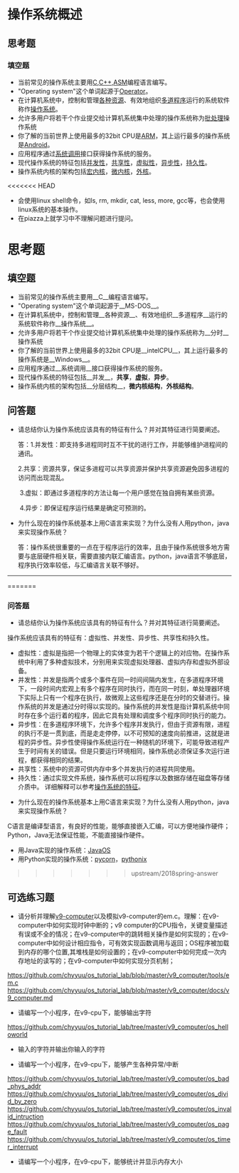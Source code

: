 # 操作系统概述

## 思考题

### 填空题

* 当前常见的操作系统主要用<u>C,C++,ASM</u>编程语言编写。
* "Operating system"这个单词起源于<u>Operator</u>。
* 在计算机系统中，控制和管理<u>各种资源</u>、有效地组织<u>多道程序</u>运行的系统软件称作<u>操作系统</u>。
* 允许多用户将若干个作业提交给计算机系统集中处理的操作系统称为<u>批处理</u>操作系统
* 你了解的当前世界上使用最多的32bit CPU是<u>ARM</u>，其上运行最多的操作系统是<u>Android</u>。
* 应用程序通过<u>系统调用</u>接口获得操作系统的服务。
* 现代操作系统的特征包括<u>并发性</u>，<u>共享性</u>，<u>虚拟性</u>，<u>异步性</u>，<u>持久性</u>。
* 操作系统内核的架构包括<u>宏内核</u>，<u>微内核</u>，<u>外核</u>。


<<<<<<< HEAD

* 会使用linux shell命令，如ls, rm, mkdir, cat, less, more, gcc等，也会使用linux系统的基本操作。
* 在piazza上就学习中不理解问题进行提问。



# 思考题

## 填空题

* 当前常见的操作系统主要用__C__编程语言编写。
* "Operating system"这个单词起源于__MS-DOS__。
* 在计算机系统中，控制和管理__各种资源__、有效地组织__多道程序__运行的系统软件称作__操作系统__。
* 允许多用户将若干个作业提交给计算机系统集中处理的操作系统称为__分时__操作系统
* 你了解的当前世界上使用最多的32bit CPU是__intelCPU__，其上运行最多的操作系统是__Windows__。
* 应用程序通过__系统调用__接口获得操作系统的服务。
* 现代操作系统的特征包括__并发__，__共享__，__虚拟__，__异步__。
* 操作系统内核的架构包括__分层结构__，__微内核结构__，__外核结构__。


## 问答题

- 请总结你认为操作系统应该具有的特征有什么？并对其特征进行简要阐述。

  答：1.并发性：即支持多进程同时互不干扰的进行工作，并能够维护进程间的通讯。

  ​	2.共享：资源共享，保证多进程可以共享资源并保护共享资源避免因多进程的访问而出现混乱。

  ​	3.虚拟：即通过多道程序的方法让每一个用户感觉在独自拥有某些资源。

  ​	4.异步：即保证程序运行结果是确定可预测的。


- 为什么现在的操作系统基本上用C语言来实现？为什么没有人用python，java来实现操作系统？

  答：操作系统很重要的一点在于程序运行的效率，且由于操作系统很多地方需要与底层硬件相关联，需要直接内联汇编语言。python，java语言不够底层，程序执行效率较低，与汇编语言关联不够好。

---
=======
### 问答题

- 请总结你认为操作系统应该具有的特征有什么？并对其特征进行简要阐述。

操作系统应该具有的特征有：虚拟性、并发性、异步性、共享性和持久性。
* 虚拟性：虚拟是指把一个物理上的实体变为若干个逻辑上的对应物。在操作系统中利用了多种虚拟技术，分别用来实现虚拟处理器、虚拟内存和虚拟外部设备。
* 并发性：并发是指两个或多个事件在同一时间间隔内发生，在多道程序环境下，一段时间内宏观上有多个程序在同时执行，而在同一时刻，单处理器环境下实际上只有一个程序在执行，故微观上这些程序还是在分时的交替进行。操作系统的并发是通过分时得以实现的。操作系统的并发性是指计算机系统中同时存在多个运行着的程序，因此它具有处理和调度多个程序同时执行的能力。
* 异步性：在多道程序环境下，允许多个程序并发执行，但由于资源有限，进程的执行不是一贯到底，而是走走停停，以不可预知的速度向前推进，这就是进程的异步性。异步性使得操作系统运行在一种随机的环境下，可能导致进程产生于时间有关的错误。但是只要运行环境相同，操作系统必须保证多次运行进程，都获得相同的结果。
* 共享性：系统中的资源可供内存中多个并发执行的进程共同使用。
* 持久性：通过实现文件系统，操作系统可以将程序以及数据存储在磁盘等存储介质中。
  详细解释可以参考[操作系统的特征](https://wizardforcel.gitbooks.io/wangdaokaoyan-os/content/2.html)。

- 为什么现在的操作系统基本上用C语言来实现？为什么没有人用python，java来实现操作系统？

C语言是编译型语言，有良好的性能，能够直接嵌入汇编，可以方便地操作硬件；Python，Java无法保证性能，不能直接操作硬件。
* 用Java实现的操作系统：[JavaOS](https://en.wikipedia.org/wiki/JavaOS)
* 用Python实现的操作系统：[pycorn](https://github.com/tornewuff/pycorn)，[pythonix](https://github.com/wfxpanisa/pythonix)
>>>>>>> upstream/2018spring-answer

## 可选练习题

- 请分析并理解[v9\-computer](https://github.com/chyyuu/os_tutorial_lab/blob/master/v9_computer/docs/v9_computer.md)以及模拟v9\-computer的em.c。理解：在v9\-computer中如何实现时钟中断的；v9 computer的CPU指令，关键变量描述有误或不全的情况；在v9\-computer中的跳转相关操作是如何实现的；在v9\-computer中如何设计相应指令，可有效实现函数调用与返回；OS程序被加载到内存的哪个位置,其堆栈是如何设置的；在v9\-computer中如何完成一次内存地址的读写的；在v9\-computer中如何实现分页机制；

https://github.com/chyyuu/os_tutorial_lab/blob/master/v9_computer/tools/em.c
https://github.com/chyyuu/os_tutorial_lab/blob/master/v9_computer/docs/v9_computer.md

- 请编写一个小程序，在v9-cpu下，能够输出字符

https://github.com/chyyuu/os_tutorial_lab/tree/master/v9_computer/os_helloworld

- 输入的字符并输出你输入的字符


- 请编写一个小程序，在v9-cpu下，能够产生各种异常/中断

https://github.com/chyyuu/os_tutorial_lab/tree/master/v9_computer/os_bad_phys_addr
https://github.com/chyyuu/os_tutorial_lab/tree/master/v9_computer/os_divid_by_zero
https://github.com/chyyuu/os_tutorial_lab/tree/master/v9_computer/os_invalid_intruction
https://github.com/chyyuu/os_tutorial_lab/tree/master/v9_computer/os_page_fault
https://github.com/chyyuu/os_tutorial_lab/tree/master/v9_computer/os_timer_interrupt

- 请编写一个小程序，在v9-cpu下，能够统计并显示内存大小

